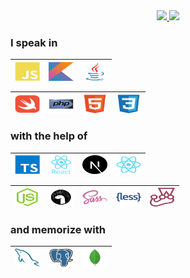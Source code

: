 <div align="center">
    <a href="https://github.com/jazibjafri">
    <img height="180em" src="https://github-readme-stats.vercel.app/api?username=jazibjafri&show_icons=true&theme=monokai&include_all_commits=true&count_private=true"/>
    <img height="180em" src="https://github-readme-stats.vercel.app/api/top-langs/?username=jazibjafri&layout=compact&langs_count=7&theme=monokai"/>
    </a>
</div>
    
### I speak in

| <img align="center" title="javascript" alt="js" height="30" width="40" src="https://raw.githubusercontent.com/devicons/devicon/master/icons/javascript/javascript-plain.svg"> | <img align="center" title="kotlin" alt="kotlin" height="30" width="40" src="https://raw.githubusercontent.com/devicons/devicon/master/icons/kotlin/kotlin-original.svg"> | <img align="center" title="java" alt="java" height="30" width="40" src="https://raw.githubusercontent.com/devicons/devicon/master/icons/java/java-original.svg">
| --| --| --|

<img align="center" title="swift" alt="swift" height="30" width="40" src="https://raw.githubusercontent.com/devicons/devicon/master/icons/swift/swift-original.svg"> | <img align="center" title="php" alt="php" height="30" width="40" src="https://raw.githubusercontent.com/devicons/devicon/master/icons/php/php-original.svg"> |<img align="center" title="html5" alt="html5" height="30" width="40" src="https://raw.githubusercontent.com/devicons/devicon/master/icons/html5/html5-original.svg"> | <img align="center" title="css3" alt="css" height="30" width="40" src="https://raw.githubusercontent.com/devicons/devicon/master/icons/css3/css3-original.svg">
| --| --| --| --|

### with the help of

| <img align="center" title="typescript" alt="typescript" height="30" width="40" src="https://raw.githubusercontent.com/devicons/devicon/master/icons/typescript/typescript-plain.svg"> | <img align="center" title="react" alt="react" height="30" width="40" src="https://raw.githubusercontent.com/devicons/devicon/master/icons/react/react-original-wordmark.svg"> | <img align="center" title="nextjs" alt="nextjs" height="30" width="40" src="https://raw.githubusercontent.com/devicons/devicon/master/icons/nextjs/nextjs-original.svg" /> |<img align="center" title="react-native" alt="react-native" height="30" width="40" src="https://raw.githubusercontent.com/devicons/devicon/master/icons/react/react-original.svg"> 
| --| --| --| --|

<img align="center" title="nodejs" alt="nodejs" height="30" width="40" src="https://raw.githubusercontent.com/devicons/devicon/master/icons/nodejs/nodejs-original.svg"> | <img align="center" title="deno" alt="deno" height="30" width="40" src="https://raw.githubusercontent.com/devicons/devicon/master/icons/denojs/denojs-original.svg"> | <img align="center" title="sass" alt="sass" height="30" width="40" src="https://raw.githubusercontent.com/devicons/devicon/master/icons/sass/sass-original.svg"> | <img align="center" title="less" alt="less" height="30" width="40" src="https://raw.githubusercontent.com/devicons/devicon/master/icons/less/less-plain-wordmark.svg"> | <img align="center" title="jest" alt="jest" height="30" width="40" src="https://raw.githubusercontent.com/devicons/devicon/master/icons/jest/jest-plain.svg">
| --| --| --| --| --|

### and memorize with

| <img align="center" title="mysql" alt="mysql" height="30" width="40" src="https://raw.githubusercontent.com/devicons/devicon/master/icons/mysql/mysql-original.svg"> | <img align="center" title="postgresql" alt="postgresql" height="30" width="40" src="https://raw.githubusercontent.com/devicons/devicon/master/icons/postgresql/postgresql-original.svg"> | <img align="center" title="mongodb" alt="mongodb" height="30" width="40" src="https://raw.githubusercontent.com/devicons/devicon/master/icons/mongodb/mongodb-original.svg">
| --| --| --|
